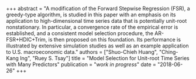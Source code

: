 +++
abstract = "A modification of the Forward Stepwise Regression (FSR), a greedy-type algorithm, is studied in this paper with an emphasis on its application to high-dimensional time series data that is potentially unit-root nonstationary. In particular, a convergence rate of the empirical error is established, and a consistent model selection procedure, the AR-FSR+HDIC+Trim, is then proposed on this foundation. Its performance is illustrated by extensive simulation studies as well as an example application to U.S. macroeconomic data."
authors = ["Shuo-Chieh Huang", "Ching-Kang Ing", "Ruey S. Tsay"]
title = "Model Selection for Unit-root Time Series with Many Predictors"
publication = "*work in progress*"
date = "2018-06-26"
+++
